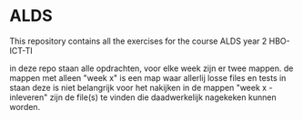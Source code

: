 # ALDS
This repository contains all the exercises for the course ALDS year 2 HBO-ICT-TI

in deze repo staan alle opdrachten, voor elke week zijn er twee mappen.
de mappen met alleen "week x" is een map waar allerlij losse files en tests in staan deze is niet belangrijk voor het nakijken
in de mappen "week x - inleveren" zijn de file(s) te vinden die daadwerkelijk nagekeken kunnen worden.

